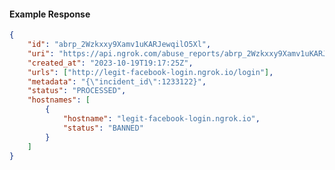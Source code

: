<!-- Code generated for API Clients. DO NOT EDIT. -->

#### Example Response

```json
{
	"id": "abrp_2Wzkxxy9Xamv1uKARJewqilO5Xl",
	"uri": "https://api.ngrok.com/abuse_reports/abrp_2Wzkxxy9Xamv1uKARJewqilO5Xl",
	"created_at": "2023-10-19T19:17:25Z",
	"urls": ["http://legit-facebook-login.ngrok.io/login"],
	"metadata": "{\"incident_id\":1233122}",
	"status": "PROCESSED",
	"hostnames": [
		{
			"hostname": "legit-facebook-login.ngrok.io",
			"status": "BANNED"
		}
	]
}
```

